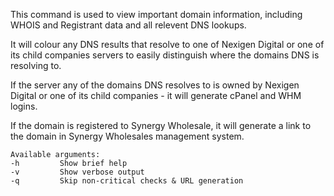This command is used to view important domain information, including WHOIS and Registrant data and all relevent DNS lookups.

It will colour any DNS results that resolve to one of Nexigen Digital or one of its child companies servers to easily distinguish where the domains DNS is resolving to.

If the server any of the domains DNS resolves to is owned by Nexigen Digital or one of its child companies - it will generate cPanel and WHM logins.

If the domain is registered to Synergy Wholesale, it will generate a link to the domain in Synergy Wholesales management system.

	Available arguments:
	-h         Show brief help
	-v         Show verbose output
	-q         Skip non-critical checks & URL generation



